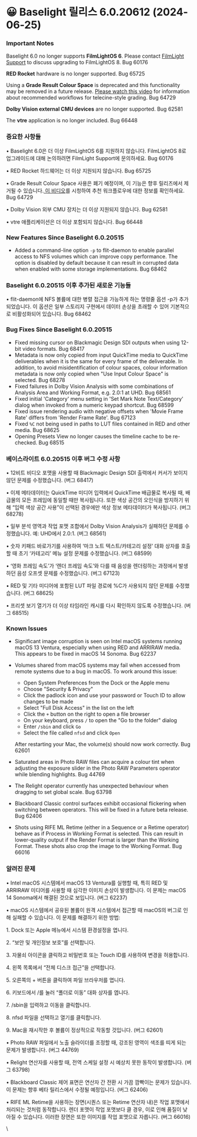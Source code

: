 # 😀 Baselight 릴리스 6.0.20612 (2024-06-25)

### Important Notes

Baselight 6.0 no longer supports **FilmLightOS 6**. Please contact [FilmLight Support](mailto:baselight-support@filmlight.ltd.uk) to discuss upgrading to FilmLightOS 8. Bug 60176

**RED Rocket** hardware is no longer supported. Bug 65725

Using a **Grade Result Colour Space** is deprecated and this functionality may be removed in a future release. [Please watch this video](https://filmlight.ltd.uk/graderesult) for information about recommended workflows for telecine-style grading. Bug 64729

**Dolby Vision external CMU devices** are no longer supported. Bug 62581

The **vtre** application is no longer included. Bug 66448



### 중요한 사항들

• Baselight 6.0은 더 이상 FilmLightOS 6를 지원하지 않습니다. FilmLightOS 8로 업그레이드에 대해 논의하려면 FilmLight Support에 문의하세요. Bug 60176

• RED Rocket 하드웨어는 더 이상 지원되지 않습니다. Bug 65725

• Grade Result Colour Space 사용은 폐기 예정이며, 이 기능은 향후 릴리즈에서 제거될 수 있습니다.[ 이 비디오](https://filmlight.ltd.uk/graderesult)를 시청하여 추천 워크플로우에 대한 정보를 확인하세요. Bug 64729

• Dolby Vision 외부 CMU 장치는 더 이상 지원되지 않습니다. Bug 62581

• vtre 애플리케이션은 더 이상 포함되지 않습니다. Bug 66448

### New Features Since Baselight 6.0.20515

* Added a command-line option `-p` to flit-daemon to enable parallel access to NFS volumes which can improve copy performance. The option is disabled by default because it can result in corrupted data when enabled with some storage implementations. Bug 68462

### Baselight 6.0.20515 이후 추가된 새로운 기능들

• flit-daemon에 NFS 볼륨에 대한 병렬 접근을 가능하게 하는 명령줄 옵션 -p가 추가되었습니다. 이 옵션은 일부 스토리지 구현에서 데이터 손상을 초래할 수 있어 기본적으로 비활성화되어 있습니다. Bug 68462

### Bug Fixes Since Baselight 6.0.20515

* Fixed missing cursor on Blackmagic Design SDI outputs when using 12-bit video formats. Bug 68417
* Metadata is now only copied from input QuickTime media to QuickTime deliverables when it is the same for every frame of the deliverable. In addition, to avoid misidentification of colour spaces, colour information metadata is now only copied when "Use Input Colour Space" is selected. Bug 68278
* Fixed failures in Dolby Vision Analysis with some combinations of Analysis Area and Working Format, e.g. 2.0:1 at UHD. Bug 68561
* Fixed initial 'Category' menu setting in 'Set Mark Note Text/Category' dialog when invoked from a numeric keypad shortcut. Bug 68599
* Fixed issue rendering audio with negative offsets when 'Movie Frame Rate' differs from 'Render Frame Rate'. Bug 67123
* Fixed `%C` not being used in paths to LUT files contained in RED and other media. Bug 68625
* Opening Presets View no longer causes the timeline cache to be re-checked. Bug 68515

### 베이스라이트  6.0.20515 이후 버그 수정 사항

• 12비트 비디오 포맷을 사용할 때 Blackmagic Design SDI 출력에서 커서가 보이지 않던 문제를 수정했습니다. (버그 68417)

• 이제 메타데이터는 QuickTime 미디어 입력에서 QuickTime 배급물로 복사될 때, 배급물의 모든 프레임에 동일할 때만 복사됩니다. 또한 색상 공간의 오인식을 방지하기 위해 “입력 색상 공간 사용”이 선택된 경우에만 색상 정보 메타데이터가 복사됩니다. (버그 68278)

• 일부 분석 영역과 작업 포맷 조합에서 Dolby Vision Analysis가 실패하던 문제를 수정했습니다. 예: UHD에서 2.0:1. (버그 68561)

• 숫자 키패드 바로가기를 사용하여 ‘마크 노트 텍스트/카테고리 설정’ 대화 상자를 호출할 때 초기 ‘카테고리’ 메뉴 설정 문제를 수정했습니다. (버그 68599)

• ‘영화 프레임 속도’가 ‘렌더 프레임 속도’와 다를 때 음성을 렌더링하는 과정에서 발생하던 음성 오프셋 문제를 수정했습니다. (버그 67123)

• RED 및 기타 미디어에 포함된 LUT 파일 경로에 %C가 사용되지 않던 문제를 수정했습니다. (버그 68625)

• 프리셋 보기 열기가 더 이상 타임라인 캐시를 다시 확인하지 않도록 수정했습니다. (버그 68515)

### Known Issues

* Significant image corruption is seen on Intel macOS systems running macOS 13 Ventura, especially when using RED and ARRIRAW media. This appears to be fixed in macOS 14 Sonoma. Bug 62237
*   Volumes shared from macOS systems may fail when accessed from remote systems due to a bug in macOS. To work around this issue:

    * Open System Preferences from the Dock or the Apple menu
    * Choose "Security & Privacy"
    * Click the padlock icon and use your password or Touch ID to allow changes to be made
    * Select "Full Disk Access" in the list on the left
    * Click the `+` button on the right to open a file browser
    * On your keyboard, press `/` to open the "Go to the folder" dialog
    * Enter `/sbin` and click `Go`
    * Select the file called `nfsd` and click `Open`

    After restarting your Mac, the volume(s) should now work correctly. Bug 62601
* Saturated areas in Photo RAW files can acquire a colour tint when adjusting the exposure slider in the Photo RAW Parameters operator while blending highlights. Bug 44769
* The Relight operator currently has unexpected behaviour when dragging to set global scale. Bug 63798
* Blackboard Classic control surfaces exhibit occasional flickering when switching between operators. This will be fixed in a future beta release. Bug 62406
* Shots using RIFE ML Retime (either in a Sequence or a Retime operator) behave as if Process in Working Format is selected. This can result in lower-quality output if the Render Format is larger than the Working Format. These shots also crop the image to the Working Format. Bug 66016



### 알려진 문제

• Intel macOS 시스템에서 macOS 13 Ventura를 실행할 때, 특히 RED 및 ARRIRAW 미디어를 사용할 때 심각한 이미지 손상이 발생합니다. 이 문제는 macOS 14 Sonoma에서 해결된 것으로 보입니다. (버그 62237)

• macOS 시스템에서 공유된 볼륨이 원격 시스템에서 접근할 때 macOS의 버그로 인해 실패할 수 있습니다. 이 문제를 해결하기 위한 방법:

1\. Dock 또는 Apple 메뉴에서 시스템 환경설정을 엽니다.

2\. “보안 및 개인정보 보호”를 선택합니다.

3\. 자물쇠 아이콘을 클릭하고 비밀번호 또는 Touch ID를 사용하여 변경을 허용합니다.

4\. 왼쪽 목록에서 “전체 디스크 접근”을 선택합니다.

5\. 오른쪽의 + 버튼을 클릭하여 파일 브라우저를 엽니다.

6\. 키보드에서 /를 눌러 “폴더로 이동” 대화 상자를 엽니다.

7\. /sbin을 입력하고 이동을 클릭합니다.

8\. nfsd 파일을 선택하고 열기를 클릭합니다.

9\. Mac을 재시작한 후 볼륨이 정상적으로 작동할 것입니다. (버그 62601)

• Photo RAW 파일에서 노출 슬라이더를 조정할 때, 강조된 영역이 색조를 띠게 되는 문제가 발생합니다. (버그 44769)

• Relight 연산자를 사용할 때, 전역 스케일 설정 시 예상치 못한 동작이 발생합니다. (버그 63798)

• Blackboard Classic 제어 표면은 연산자 간 전환 시 가끔 깜빡이는 문제가 있습니다. 이 문제는 향후 베타 릴리스에서 수정될 예정입니다. (버그 62406)

• RIFE ML Retime을 사용하는 장면(시퀀스 또는 Retime 연산자 내)은 작업 포맷에서 처리되는 것처럼 동작합니다. 렌더 포맷이 작업 포맷보다 클 경우, 이로 인해 품질이 낮아질 수 있습니다. 이러한 장면은 또한 이미지를 작업 포맷으로 자릅니다. (버그 66016)

\
